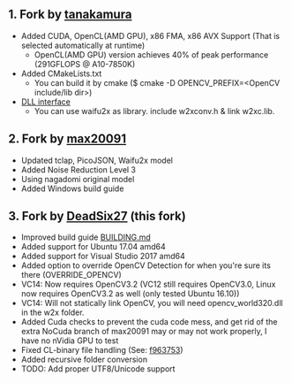 ## 1. Fork by [tanakamura](https://github.com/tanakamura/waifu2x-converter-cpp)
  - Added CUDA, OpenCL(AMD GPU), x86 FMA, x86 AVX Support (That is selected automatically at runtime)
    - OpenCL(AMD GPU) version achieves 40% of peak performance (291GFLOPS @ A10-7850K)
  - Added CMakeLists.txt
    - You can build it by cmake ($ cmake -D OPENCV_PREFIX=&lt;OpenCV include/lib dir&gt;)
  - [DLL interface](src/w2xconv.h)
    - You can use waifu2x as library. include w2xconv.h & link w2xc.lib.

## 2. Fork by [max20091](https://github.com/max20091/waifu2x-converter-cpp)
  - Updated tclap, PicoJSON, Waifu2x model
  - Added Noise Reduction Level 3
  - Using nagadomi original model
  - Added Windows build guide

## 3. Fork by [DeadSix27](https://github.com/DeadSix27/waifu2x-converter-cpp) (this fork)
  - Improved build guide [BUILDING.md](BUILDING.md)
  - Added support for Ubuntu 17.04 amd64
  - Added support for Visual Studio 2017 amd64
  - Added option to override OpenCV Detection for when you're sure its there (OVERRIDE_OPENCV)
  - VC14: Now requires OpenCV3.2 (VC12 still requires OpenCV3.0, Linux now requires OpenCV3.2 as well (only tested Ubuntu 16.10))
  - VC14: Will not statically link OpenCV, you will need opencv_world320.dll in the w2x folder.
  - Added Cuda checks to prevent the cuda code mess, and get rid of the extra NoCuda branch of max20091 may or may not work properly, I have no nVidia GPU to test
  - Fixed CL-binary file handling (See: [f963753](https://github.com/DeadSix27/waifu2x-converter-cpp/commit/f963753227a09749291e93bd6769446ba1bb3945))
  - Added recursive folder conversion
  - TODO: Add proper UTF8/Unicode support
  
